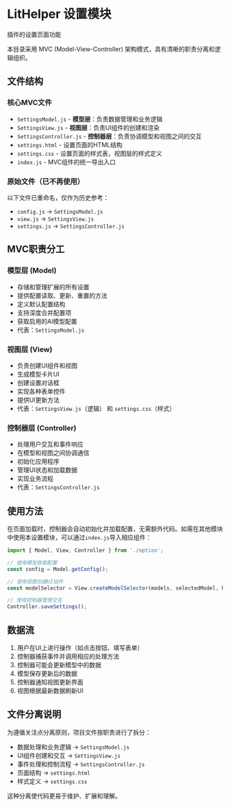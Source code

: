 # LitHelper 设置模块


插件的设置页面功能

本目录采用 MVC (Model-View-Controller) 架构模式，具有清晰的职责分离和逻辑组织。

## 文件结构

### 核心MVC文件
- `SettingsModel.js` - **模型层**：负责数据管理和业务逻辑
- `SettingsView.js` - **视图层**：负责UI组件的创建和渲染
- `SettingsController.js` - **控制器层**：负责协调模型和视图之间的交互
- `settings.html` - 设置页面的HTML结构
- `settings.css` - 设置页面的样式表，视图层的样式定义
- `index.js` - MVC组件的统一导出入口

### 原始文件（已不再使用）
以下文件已重命名，仅作为历史参考：
- `config.js` → `SettingsModel.js`
- `view.js` → `SettingsView.js` 
- `settings.js` → `SettingsController.js`

## MVC职责分工

### 模型层 (Model)
- 存储和管理扩展的所有设置
- 提供配置读取、更新、重置的方法
- 定义默认配置结构
- 支持深度合并配置项
- 获取启用的AI模型配置
- 代表：`SettingsModel.js`

### 视图层 (View)
- 负责创建UI组件和视图
- 生成模型卡片UI
- 创建设置对话框
- 实现各种表单控件
- 提供UI更新方法
- 代表：`SettingsView.js`（逻辑） 和 `settings.css`（样式）

### 控制器层 (Controller)
- 处理用户交互和事件响应
- 在模型和视图之间协调通信
- 初始化应用程序
- 管理UI状态和加载数据
- 实现业务流程
- 代表：`SettingsController.js`

## 使用方法

在页面加载时，控制器会自动初始化并加载配置，无需额外代码。如需在其他模块中使用本设置模块，可以通过`index.js`导入相应组件：

```javascript
import { Model, View, Controller } from './option';

// 使用模型获取配置
const config = Model.getConfig();

// 使用视图创建UI组件
const modelSelector = View.createModelSelector(models, selectedModel, handleChange);

// 使用控制器管理交互
Controller.saveSettings();
```

## 数据流

1. 用户在UI上进行操作（如点击按钮、填写表单）
2. 控制器捕获事件并调用相应的处理方法
3. 控制器可能会更新模型中的数据
4. 模型保存更新后的数据
5. 控制器通知视图更新界面
6. 视图根据最新数据刷新UI

## 文件分离说明

为遵循关注点分离原则，项目文件按职责进行了拆分：

- 数据处理和业务逻辑 → `SettingsModel.js`
- UI组件创建和交互 → `SettingsView.js`
- 事件处理和控制流程 → `SettingsController.js`
- 页面结构 → `settings.html`
- 样式定义 → `settings.css`

这种分离使代码更易于维护、扩展和理解。 